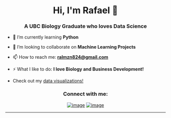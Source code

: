 <h1 align="center">Hi, I'm Rafael 🧬<img height="40"></h1>
<h3 align="center">A UBC Biology Graduate who loves Data Science</h3>

- 🌱 I’m currently learning **Python**

- 👯 I’m looking to collaborate on **Machine Learning Projects**

- 📫 How to reach me: **ralmzn824@gmail.com**

- ⚡ What I like to do: **I love Biology and Business Development!**

- Check out my <a href="https://public.tableau.com/app/profile/rafael.almazan">data visualizations!</a>

<h3 align="center">Connect with me:</h3>
<div align="center">

[![image](https://img.shields.io/badge/LinkedIn-0077B5?style=for-the-badge&logo=linkedin&logoColor=white)](https://www.linkedin.com/in/ralmzn/)
[![image](https://img.shields.io/badge/Instagram-E4405F?style=for-the-badge&logo=instagram&logoColor=white)](https://www.instagram.com/rafael_almazan/)

 

------
<!--
**ralmzn/ralmzn** is a ✨ _special_ ✨ repository because its `README.md` (this file) appears on your GitHub profile.

Here are some ideas to get you started:

- 🔭 I’m currently working on ...
- 🌱 I’m currently learning ...
- 👯 I’m looking to collaborate on ...
- 🤔 I’m looking for help with ...
- 💬 Ask me about ...
- 📫 How to reach me: ...
- 😄 Pronouns: ...
- ⚡ Fun fact: ...
-->


